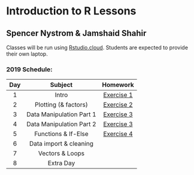 # Introduction to R Lessons
## Spencer Nystrom & Jamshaid Shahir


Classes will be run using [Rstudio.cloud](rstudio.cloud). Students are expected
to provide their own laptop.

### 2019 Schedule:
|Day | Subject | Homework |
|:--:|:---:|:------------:|
|1  | Intro | [Exercise 1](class_introduction/class_introduction.md) |
|2 |Plotting (& factors) | [Exercise 2](intro_to_ggplot/intro_to_ggplot2.md) |
|3 |Data Manipulation Part 1|[Exercise 3](intro_to_dplyr/intro_to_dplyr2.md) |
|4 |Data Manipulation Part 2|[Exercise 3](intro_to_dplyr/intro_to_dplyr2.md) |
|5  |Functions & If-Else|[Exercise 4](functions/2019_Functions_1.md)|
|6  |Data import & cleaning |[]()|
|7  | Vectors & Loops |[]()|
|8 | Extra Day |[]()|

